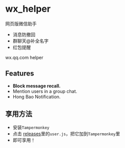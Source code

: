 # wx_helper
网页版微信助手
* 消息防撤回
* 群聊天@补全名字
* 红包提醒

wx.qq.com helper
## Features

- **Block message recall.**
- Mention users in a group chat.
- Hong Bao Notification.

## 享用方法
- 安装`Tampermonkey`
- 点击 [releases](https://github.com/muxueqz/wx_helper/releases/)里的`user.js`，把它加到`Tampermonkey`里
- 即可享用！
